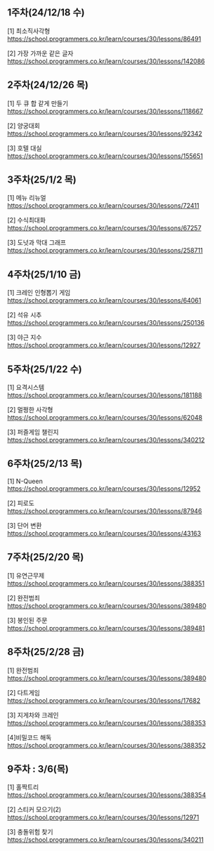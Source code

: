 

## 1주차(24/12/18 수)
[1] 최소직사각형
https://school.programmers.co.kr/learn/courses/30/lessons/86491

[2] 가장 가까운 같은 글자
https://school.programmers.co.kr/learn/courses/30/lessons/142086


## 2주차(24/12/26 목)
[1] 두 큐 합 같게 만들기
https://school.programmers.co.kr/learn/courses/30/lessons/118667

[2] 양궁대회
https://school.programmers.co.kr/learn/courses/30/lessons/92342

[3] 호텔 대실
https://school.programmers.co.kr/learn/courses/30/lessons/155651

## 3주차(25/1/2 목)
[1] 메뉴 리뉴얼
https://school.programmers.co.kr/learn/courses/30/lessons/72411

[2] 수식최대화
https://school.programmers.co.kr/learn/courses/30/lessons/67257

[3] 도넛과 막대 그래프
https://school.programmers.co.kr/learn/courses/30/lessons/258711


## 4주차(25/1/10 금)
[1] 크레인 인형뽑기 게임
https://school.programmers.co.kr/learn/courses/30/lessons/64061

[2] 석유 시추
https://school.programmers.co.kr/learn/courses/30/lessons/250136

[3] 야근 지수
https://school.programmers.co.kr/learn/courses/30/lessons/12927

## 5주차(25/1/22 수)

[1] 요격시스템
https://school.programmers.co.kr/learn/courses/30/lessons/181188

[2] 멀쩡한 사각형
https://school.programmers.co.kr/learn/courses/30/lessons/62048

[3] 퍼즐게임 챌린지
https://school.programmers.co.kr/learn/courses/30/lessons/340212

## 6주차(25/2/13 목)

[1] N-Queen
https://school.programmers.co.kr/learn/courses/30/lessons/12952

[2] 피로도
https://school.programmers.co.kr/learn/courses/30/lessons/87946

[3] 단어 변환
https://school.programmers.co.kr/learn/courses/30/lessons/43163

## 7주차(25/2/20 목)

[1] 유연근무제
https://school.programmers.co.kr/learn/courses/30/lessons/388351

[2] 완전범죄
https://school.programmers.co.kr/learn/courses/30/lessons/389480

[3] 봉인된 주문
https://school.programmers.co.kr/learn/courses/30/lessons/389481

## 8주차(25/2/28 금)

[1] 완전범죄
https://school.programmers.co.kr/learn/courses/30/lessons/389480

[2] 다트게임
https://school.programmers.co.kr/learn/courses/30/lessons/17682

[3] 지게차와 크레인
https://school.programmers.co.kr/learn/courses/30/lessons/388353

[4]비밀코드 해독
https://school.programmers.co.kr/learn/courses/30/lessons/388352


## 9주차 : 3/6(목)

[1] 홀짝트리
https://school.programmers.co.kr/learn/courses/30/lessons/388354

[2] 스티커 모으기(2)
https://school.programmers.co.kr/learn/courses/30/lessons/12971

[3] 충돌위험 찾기
https://school.programmers.co.kr/learn/courses/30/lessons/340211
